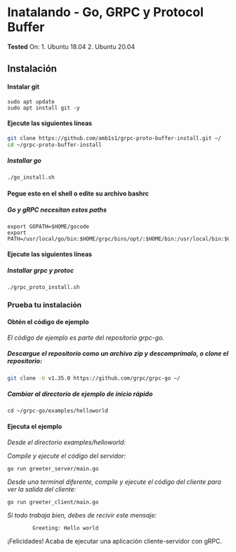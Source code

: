 # Inatalando - Go, GRPC y Protocol Buffer

**Tested** On:
    1. Ubuntu 18.04 
    2. Ubuntu 20.04 

## Instalación
#### Instalar git

```
sudo apt update 
sudo apt install git -y
```

#### Ejecute las siguientes líneas 
```sh
git clone https://github.com/amb1s1/grpc-proto-buffer-install.git ~/
cd ~/grpc-proto-buffer-install
```

##### Installar go
```sh
./go_install.sh
```

#### Pegue esto en el shell o edite su archivo bashrc
##### Go y gRPC necesitan estos paths
```
export GOPATH=$HOME/gocode
export PATH=/usr/local/go/bin:$HOME/grpc/bins/opt/:$HOME/bin:/usr/local/bin:$GOPATH/bin:$PATH
```
#### Ejecute las siguientes líneas 
##### Installar grpc y protoc

```
./grpc_proto_install.sh
```

### Prueba tu instalación
#### Obtén el código de ejemplo
*El código de ejemplo es parte del repositorio grpc-go.*

##### Descargue el repositorio como un archivo zip y descomprímalo, o clone el repositorio:

```sh
git clone -b v1.35.0 https://github.com/grpc/grpc-go ~/
```

##### Cambiar al directorio de ejemplo de inicio rápido

```
cd ~/grpc-go/examples/helloworld
```

#### Ejecuta el ejemplo

*Desde el directorio examples/helloworld:*

*Compile y ejecute el código del servidor:*

```
go run greeter_server/main.go
```

*Desde una terminal diferente, compile y 
ejecute el código del cliente para ver 
la salida del cliente:*

```
go run greeter_client/main.go
```

*Si todo trabaja bien, debes de recivir este mensaje:*

```
        Greeting: Hello world
```

¡Felicidades! Acaba de ejecutar una aplicación cliente-servidor con gRPC.


